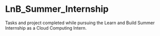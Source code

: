 # LnB_Summer_Internship
Tasks and project completed while pursuing the Learn and Build Summer Internship as a Cloud Computing Intern.
